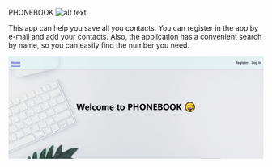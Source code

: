 PHONEBOOK ![alt text](../../../Pictures/phonebook.ico)

This app can help you save all you contacts. You can register in the app by
e-mail and add your contacts. Also, the application has a convenient search by
name, so you can easily find the number you need.

![alt text](phonebook-site.png)
